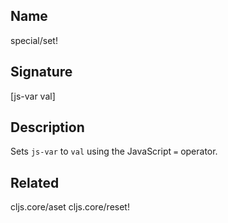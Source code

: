 ## Name
special/set!

## Signature
[js-var val]

## Description

Sets `js-var` to `val` using the JavaScript `=` operator.

## Related
cljs.core/aset
cljs.core/reset!
